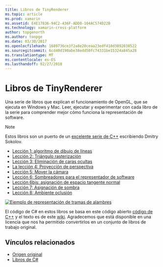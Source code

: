 ```yaml
---
title: Libros de TinyRenderer
ms.topic: article
ms.prod: xamarin
ms.assetid: E4E17836-94C2-436F-ADD8-104AC574D22B
ms.technology: xamarin-cross-platform
author: topgenorth
ms.author: toopge
ms.date: 03/30/2017
ms.openlocfilehash: 1689736ce3f2a8e20ceaa23edf410d3892038522
ms.sourcegitcommit: 6cd40d190abe38edd50fc74331be15324a845a28
ms.translationtype: MT
ms.contentlocale: es-ES
ms.lasthandoff: 02/27/2018
---
```

# <a name="tinyrenderer-workbooks"></a>Libros de TinyRenderer

Una serie de libros que explican el funcionamiento de OpenGL, que se ejecuta en Windows y Mac. Leer, ejecutar y experimentar con cada libro de la serie para comprender mejor cómo funciona la representación de software.

> [!NOTE]
> Estos libros son un puerto de un [excelente serie de C++](https://github.com/ssloy/tinyrenderer/wiki) escribiendo Dmitry Sokolov.

-    [Lección 1: algoritmo de dibujo de líneas](https://developer.xamarin.com/workbooks/graphics/tiny-renderer/lesson1.workbook)
-    [Lección 2: Triángulo rasterización](https://developer.xamarin.com/workbooks/graphics/tiny-renderer/lesson2.workbook)
-    [Lección 3: Eliminación de caras ocultas](https://developer.xamarin.com/workbooks/graphics/tiny-renderer/lesson3.workbook)
-    [La lección 4: Proyección de perspectiva](https://developer.xamarin.com/workbooks/graphics/tiny-renderer/lesson4.workbook)
-    [Lección 5: Mover la cámara](https://developer.xamarin.com/workbooks/graphics/tiny-renderer/lesson5.workbook)
-    [Lección 6: Sombreadores para el representador de software](https://developer.xamarin.com/workbooks/graphics/tiny-renderer/lesson6.workbook)
-    [Lección 6bis: asignación de espacio tangente normal](https://developer.xamarin.com/workbooks/graphics/tiny-renderer/lesson6bis.workbook)
-    [Lección 7: Asignación de sombra](https://developer.xamarin.com/workbooks/graphics/tiny-renderer/lesson7.workbook)
-    [Lección 8: Ambiente oclusión](https://developer.xamarin.com/workbooks/graphics/tiny-renderer/lesson8.workbook)

[ ![](tinyrenderer-images/tinyrenderer-sml.png "Ejemplo de representación de tramas de alambres")](tinyrenderer-images/tinyrenderer.png)

El código de C# en estos libros se basa en este código abierto [código de C++](https://github.com/ssloy/tinyrenderer) y el texto es de este [wiki](https://github.com/ssloy/tinyrenderer/wiki/). Agradecemos que está disponible en una licencia que nos ha permitido convertirlos en un conjunto de libros de trabajo original.


## <a name="related-links"></a>Vínculos relacionados

- [Origen original](https://github.com/ssloy/tinyrenderer/blob/master/README.md)
- [Libros de C#](https://github.com/xamarin/Workbooks/tree/master/graphics/tiny-renderer)
